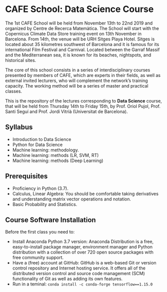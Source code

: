 # CAFE School: Data Science Course

The 1st CAFE School will be held from November 13th to 22nd 2019 and organized by Centre de Recerca Matemàtica. The School will start with the Copernicus Climate Data Store training event on 13th November in Barcelona. From 14th, the venue will be URH Sitges Playa Hotel. Sitges is located about 35 kilometres southwest of Barcelona and it is famous for its international Film Festival and Carnival. Located between the Garraf Massif and the Mediterranean sea, it is known for its beaches, nightspots, and historical sites.

The core of this school consists in a series of interdisciplinary courses presented by members of CAFE, which are experts in their fields, as well as external invited lecturers, who will complement the network’s training capacity. The working method will be a series of master and practical classes.

This is the repository of the lectures corresponding to **Data Science** course, that will be held from Thursday 14th to Friday 15th, by Prof. Oriol Pujol, Prof. Santi Seguí and Prof. Jordi Vitrià (Universitat de Barcelona).

## Syllabus
+ Introduction to Data Science
+ Python for Data Science
+ Machine learning: methodology.
+ Machine learning: methods (LR, SVM, RT)
+ Machine learning: methods (Deep Learning)

## Prerequisites

+ Proficiency in Python (3.7). 
+ Calculus, Linear Algebra: You should be comfortable taking derivatives and understanding matrix vector operations and notation.
+ Basic Probability and Statistics.

## Course Software Installation

Before the first class you need to:

+ Install Anaconda Python 3.7 version: Anaconda Distribution is a free, easy-to-install package manager, environment manager and Python distribution with a collection of over 720 open source packages with free community support.
+ Have a (free) account at GitHub: GitHub is a web-based Git or version control repository and Internet hosting service. It offers all of the distributed version control and source code management (SCM) functionality of Git as well as adding its own features.
+ Run in a teminal: `conda install -c conda-forge tensorflow==1.15.0`

